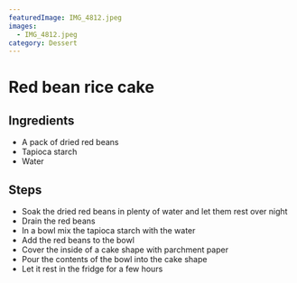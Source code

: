 ```yaml
---
featuredImage: IMG_4812.jpeg
images:
  - IMG_4812.jpeg
category: Dessert
---
```


# Red bean rice cake

## Ingredients

- A pack of dried red beans
- Tapioca starch
- Water

## Steps

- Soak the dried red beans in plenty of water and let them rest over night
- Drain the red beans
- In a bowl mix the tapioca starch with the water
- Add the red beans to the bowl
- Cover the inside of a cake shape with parchment paper
- Pour the contents of the bowl into the cake shape
- Let it rest in the fridge for a few hours
